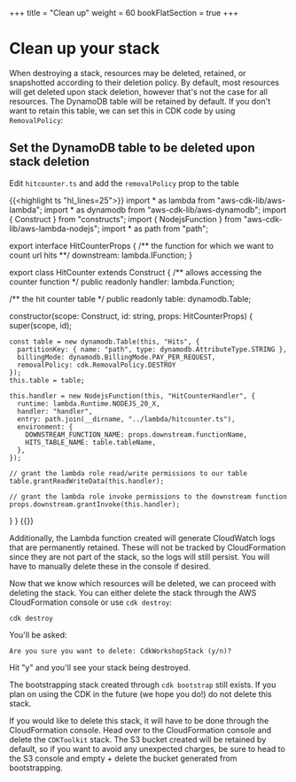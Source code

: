 +++
title = "Clean up"
weight = 60
bookFlatSection = true
+++

# Clean up your stack

When destroying a stack, resources may be deleted, retained, or snapshotted according to their deletion policy.
By default, most resources will get deleted upon stack deletion, however that's not the case for all resources.
The DynamoDB table will be retained by default. If you don't want to retain this table, we can set this in CDK
code by using `RemovalPolicy`:

## Set the DynamoDB table to be deleted upon stack deletion

Edit `hitcounter.ts` and add the `removalPolicy` prop to the table

{{<highlight ts "hl_lines=25">}}
import * as lambda from "aws-cdk-lib/aws-lambda";
import * as dynamodb from "aws-cdk-lib/aws-dynamodb";
import { Construct } from "constructs";
import { NodejsFunction } from "aws-cdk-lib/aws-lambda-nodejs";
import * as path from "path";

export interface HitCounterProps {
  /** the function for which we want to count url hits **/
  downstream: lambda.IFunction;
}

export class HitCounter extends Construct {
  /** allows accessing the counter function */
  public readonly handler: lambda.Function;

  /** the hit counter table */
  public readonly table: dynamodb.Table;

  constructor(scope: Construct, id: string, props: HitCounterProps) {
    super(scope, id);

    const table = new dynamodb.Table(this, "Hits", {
      partitionKey: { name: "path", type: dynamodb.AttributeType.STRING },
      billingMode: dynamodb.BillingMode.PAY_PER_REQUEST,
      removalPolicy: cdk.RemovalPolicy.DESTROY
    });
    this.table = table;

    this.handler = new NodejsFunction(this, "HitCounterHandler", {
      runtime: lambda.Runtime.NODEJS_20_X,
      handler: "handler",
      entry: path.join(__dirname, "../lambda/hitcounter.ts"),
      environment: {
        DOWNSTREAM_FUNCTION_NAME: props.downstream.functionName,
        HITS_TABLE_NAME: table.tableName,
      },
    });

    // grant the lambda role read/write permissions to our table
    table.grantReadWriteData(this.handler);

    // grant the lambda role invoke permissions to the downstream function
    props.downstream.grantInvoke(this.handler);
  }
}
{{</highlight>}}

Additionally, the Lambda function created will generate CloudWatch logs that are
permanently retained. These will not be tracked by CloudFormation since they are
not part of the stack, so the logs will still persist. You will have to manually
delete these in the console if desired.

Now that we know which resources will be deleted, we can proceed with deleting the
stack. You can either delete the stack through the AWS CloudFormation console or use
`cdk destroy`:

```
cdk destroy
```

You'll be asked:

```
Are you sure you want to delete: CdkWorkshopStack (y/n)?
```

Hit "y" and you'll see your stack being destroyed.

The bootstrapping stack created through `cdk bootstrap` still exists. If you plan
on using the CDK in the future (we hope you do!) do not delete this stack.

If you would like to delete this stack, it will have to be done through the CloudFormation
console. Head over to the CloudFormation console and delete the `CDKToolkit` stack. The S3
bucket created will be retained by default, so if you want to avoid any unexpected charges,
be sure to head to the S3 console and empty + delete the bucket generated from bootstrapping.

